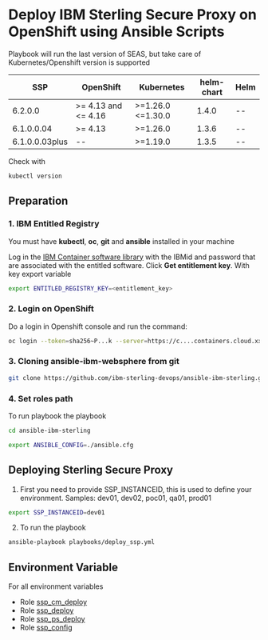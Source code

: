 # Deploy IBM Sterling Secure Proxy on OpenShift using Ansible Scripts

Playbook will run the last version of SEAS, but take care of Kubernetes/Openshift version is supported

| SSP            | OpenShift           | Kubernetes          | helm-chart | Helm      |
|----------------|---------------------|---------------------|------------|-----------|
| 6.2.0.0        | >= 4.13 and <= 4.16 | >=1.26.0 <=1.30.0   | 1.4.0      | --        |
| 6.1.0.0.04     | >= 4.13             | >=1.26.0            | 1.3.6      | --        |
| 6.1.0.0.03plus | --                  | >=1.19.0            | 1.3.5      | --        |

Check with

```bash 
kubectl version
```


## Preparation

### 1. IBM Entitled Registry

You must have **kubectl**, **oc**, **git** and **ansible** installed in your machine

Log in the [IBM Container software library](https://myibm.ibm.com/products-services/containerlibrary) with the IBMid and password that are associated with the entitled software. Click **Get entitlement key**. With key export variable

```bash 
export ENTITLED_REGISTRY_KEY=<entitlement_key>
```

### 2. Login on OpenShift

Do a login in Openshift console and run the command:

```bash 
oc login --token=sha256~P...k --server=https://c....containers.cloud.xxx.com:31234
```

### 3. Cloning ansible-ibm-websphere from git

```bash 
git clone https://github.com/ibm-sterling-devops/ansible-ibm-sterling.git
```

### 4. Set roles path

To run playbook the playbook

```bash 
cd ansible-ibm-sterling

export ANSIBLE_CONFIG=./ansible.cfg 
```

## Deploying Sterling Secure Proxy

1) First you need to provide SSP_INSTANCEID, this is used to define your environment. Samples: dev01, dev02, poc01, qa01, prod01

```bash 
export SSP_INSTANCEID=dev01
```

2) To run the playbook

```bash 
ansible-playbook playbooks/deploy_ssp.yml
```

## Environment Variable

For all environment variables

* Role [ssp_cm_deploy](../../roles/ssp_cm_deploy)
* Role [ssp_deploy](../../roles/ssp_deploy)
* Role [ssp_ps_deploy](../../roles/ssp_ps_deploy)
* Role [ssp_config](../../roles/ssp_config)
